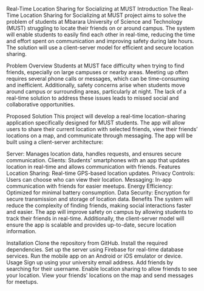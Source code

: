 Real-Time Location Sharing for Socializing at MUST
Introduction
The Real-Time Location Sharing for Socializing at MUST project aims to solve the problem of students at Mbarara University of Science and Technology (MUST) struggling to locate their friends on or around campus. The system will enable students to easily find each other in real-time, reducing the time and effort spent on communication and improving safety during late hours. The solution will use a client-server model for efficient and secure location sharing.

Problem Overview
Students at MUST face difficulty when trying to find friends, especially on large campuses or nearby areas. Meeting up often requires several phone calls or messages, which can be time-consuming and inefficient. Additionally, safety concerns arise when students move around campus or surrounding areas, particularly at night. The lack of a real-time solution to address these issues leads to missed social and collaborative opportunities.

Proposed Solution
This project will develop a real-time location-sharing application specifically designed for MUST students. The app will allow users to share their current location with selected friends, view their friends’ locations on a map, and communicate through messaging. The app will be built using a client-server architecture:

Server: Manages location data, handles requests, and ensures secure communication.
Clients: Students’ smartphones with an app that updates location in real-time and allows communication with friends.
Features
Location Sharing: Real-time GPS-based location updates.
Privacy Controls: Users can choose who can view their location.
Messaging: In-app communication with friends for easier meetups.
Energy Efficiency: Optimized for minimal battery consumption.
Data Security: Encryption for secure transmission and storage of location data.
Benefits
The system will reduce the complexity of finding friends, making social interactions faster and easier. The app will improve safety on campus by allowing students to track their friends in real-time. Additionally, the client-server model will ensure the app is scalable and provides up-to-date, secure location information.

Installation
Clone the repository from GitHub.
Install the required dependencies.
Set up the server using Firebase for real-time database services.
Run the mobile app on an Android or iOS emulator or device.
Usage
Sign up using your university email address.
Add friends by searching for their username.
Enable location sharing to allow friends to see your location.
View your friends' locations on the map and send messages for meetups.
